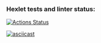 ### Hexlet tests and linter status:
[![Actions Status](https://github.com/karanice/python-project-50/actions/workflows/hexlet-check.yml/badge.svg)](https://github.com/karanice/python-project-50/actions)

[![asciicast](https://asciinema.org/a/698204.svg)](https://asciinema.org/a/698204)
